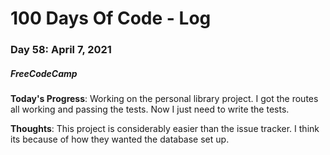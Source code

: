 # 100 Days Of Code - Log
### Day 58: April 7, 2021
##### FreeCodeCamp 

**Today's Progress**: Working on the personal library project. I got the routes all working and passing the tests. Now I just need to write the tests.

**Thoughts**: This project is considerably easier than the issue tracker. I think its because of how they wanted the database set up. 